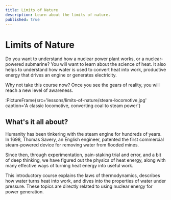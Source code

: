 ```yaml
---
title: Limits of Nature
description: Learn about the limits of nature.
published: true
---
```


# Limits of Nature

Do you want to understand how a nuclear power plant works, or a nuclear-powered submarine? You will want to learn about the science of heat. It also helps to understand how water is used to convert heat into work, productive energy that drives an engine or generates electricity.

Why not take this course now? Once you see the gears of reality, you will reach a new level of awareness.

:PictureFrame{src='lessons/limits-of-nature/steam-locomotive.jpg' caption='A classic locomotive, converting coal to steam power'}

## What's it all about?

Humanity has been tinkering with the steam engine for hundreds of years. In 1698, Thomas Savery, an English engineer, patented the first commercial steam-powered device for removing water from flooded mines.

Since then, through experimentation, pain-staking trial and error, and a bit of deep thinking, we have figured out the physics of heat energy, along with many effective ways of turning heat energy into useful work.

This introductory course explains the laws of thermodynamics, describes how water turns heat into work, and dives into the properties of water under pressure. These topics are directly related to using nuclear energy for power generation.
